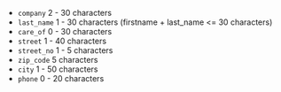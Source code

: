 * ```company``` 2 - 30 characters
* ```last_name``` 1 - 30 characters (firstname + last_name <= 30 characters)
* ```care_of``` 0 - 30 characters
* ```street``` 1 - 40 characters
* ```street_no``` 1 - 5 characters
* ```zip_code``` 5 characters
* ```city``` 1 - 50 characters
* ```phone``` 0 - 20 characters
